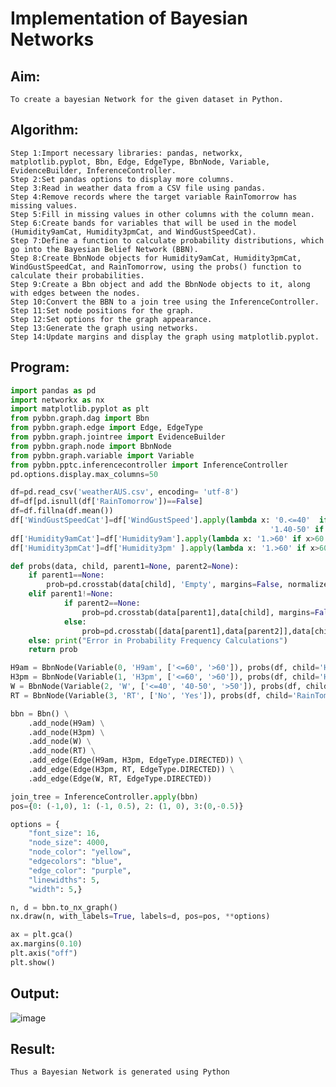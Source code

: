 
<H1>Implementation of Bayesian Networks</H1>

## Aim:
    To create a bayesian Network for the given dataset in Python.
    
## Algorithm:

    Step 1:Import necessary libraries: pandas, networkx, matplotlib.pyplot, Bbn, Edge, EdgeType, BbnNode, Variable, EvidenceBuilder, InferenceController.
    Step 2:Set pandas options to display more columns.
    Step 3:Read in weather data from a CSV file using pandas.
    Step 4:Remove records where the target variable RainTomorrow has missing values.
    Step 5:Fill in missing values in other columns with the column mean.
    Step 6:Create bands for variables that will be used in the model (Humidity9amCat, Humidity3pmCat, and WindGustSpeedCat).
    Step 7:Define a function to calculate probability distributions, which go into the Bayesian Belief Network (BBN).
    Step 8:Create BbnNode objects for Humidity9amCat, Humidity3pmCat, WindGustSpeedCat, and RainTomorrow, using the probs() function to calculate their probabilities.
    Step 9:Create a Bbn object and add the BbnNode objects to it, along with edges between the nodes.
    Step 10:Convert the BBN to a join tree using the InferenceController.
    Step 11:Set node positions for the graph.
    Step 12:Set options for the graph appearance.
    Step 13:Generate the graph using networks.
    Step 14:Update margins and display the graph using matplotlib.pyplot.

## Program:
```python
import pandas as pd
import networkx as nx
import matplotlib.pyplot as plt
from pybbn.graph.dag import Bbn
from pybbn.graph.edge import Edge, EdgeType
from pybbn.graph.jointree import EvidenceBuilder
from pybbn.graph.node import BbnNode
from pybbn.graph.variable import Variable
from pybbn.pptc.inferencecontroller import InferenceController
pd.options.display.max_columns=50
```
```python
df=pd.read_csv('weatherAUS.csv', encoding= 'utf-8')
df=df[pd.isnull(df['RainTomorrow'])==False]
df=df.fillna(df.mean())
df['WindGustSpeedCat']=df['WindGustSpeed'].apply(lambda x: '0.<=40'  if x<=40 else
                                                          '1.40-50' if 40<x<=50 else '2.>50')
df['Humidity9amCat']=df['Humidity9am'].apply(lambda x: '1.>60' if x>60 else '0.‹=60')
df['Humidity3pmCat']=df['Humidity3pm' ].apply(lambda x: '1.>60' if x>60 else '0.<=60')
```
```python
def probs(data, child, parent1=None, parent2=None):
    if parent1==None:
        prob=pd.crosstab(data[child], 'Empty', margins=False, normalize='columns').sort_index().to_numpy().reshape(-1).tolist()
    elif parent1!=None:
            if parent2==None:
                prob=pd.crosstab(data[parent1],data[child], margins=False, normalize='index').sort_index().to_numpy().reshape(-1).tolist()
            else:
                prob=pd.crosstab([data[parent1],data[parent2]],data[child], margins=False, normalize='index').sort_index().to_numpy().reshape(-1).tolist()
    else: print("Error in Probability Frequency Calculations")
    return prob
```
```python
H9am = BbnNode(Variable(0, 'H9am', ['<=60', '>60']), probs(df, child='Humidity9amCat'))
H3pm = BbnNode(Variable(1, 'H3pm', ['<=60', '>60']), probs(df, child='Humidity3pmCat', parent1='Humidity9amCat'))
W = BbnNode(Variable(2, 'W', ['<=40', '40-50', '>50']), probs(df, child='WindGustSpeedCat'))
RT = BbnNode(Variable(3, 'RT', ['No', 'Yes']), probs(df, child='RainTomorrow', parent1='Humidity3pmCat', parent2='WindGustSpeedCat'))
```
```python
bbn = Bbn() \
    .add_node(H9am) \
    .add_node(H3pm) \
    .add_node(W) \
    .add_node(RT) \
    .add_edge(Edge(H9am, H3pm, EdgeType.DIRECTED)) \
    .add_edge(Edge(H3pm, RT, EdgeType.DIRECTED)) \
    .add_edge(Edge(W, RT, EdgeType.DIRECTED))
```
```python
join_tree = InferenceController.apply(bbn)
pos={0: (-1,0), 1: (-1, 0.5), 2: (1, 0), 3:(0,-0.5)}

options = {
    "font_size": 16,
    "node_size": 4000,
    "node_color": "yellow",
    "edgecolors": "blue",
    "edge_color": "purple",
    "linewidths": 5,
    "width": 5,}
```
```python
n, d = bbn.to_nx_graph()
nx.draw(n, with_labels=True, labels=d, pos=pos, **options)
```
```python
ax = plt.gca()
ax.margins(0.10)
plt.axis("off")
plt.show()
```
## Output:

![image](https://github.com/JoyceBeulah/Ex1-AAI/assets/118343698/25a32de8-6bf7-4bdf-aa26-0acc6c7896b7)

## Result:
    Thus a Bayesian Network is generated using Python
